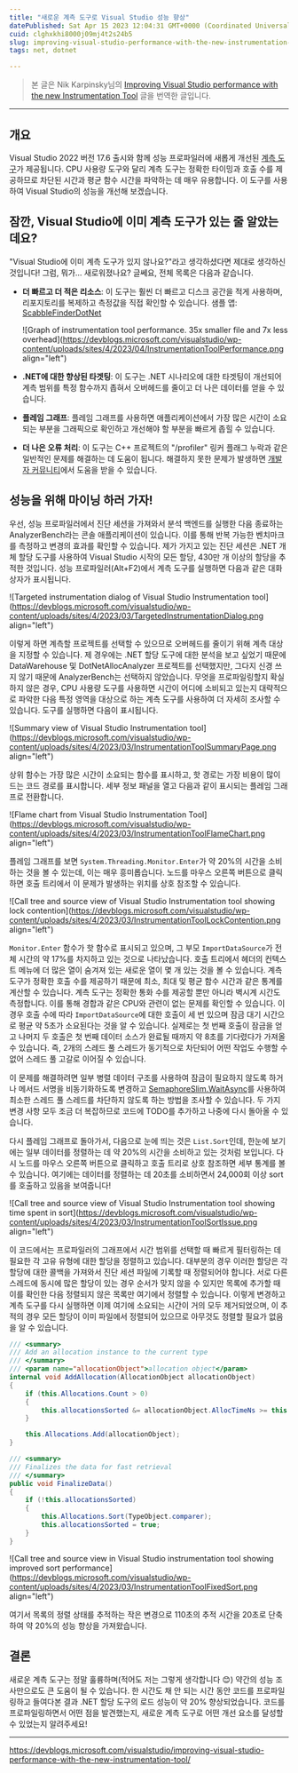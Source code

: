 ```yaml
---
title: "새로운 계측 도구로 Visual Studio 성능 향상"
datePublished: Sat Apr 15 2023 12:04:31 GMT+0000 (Coordinated Universal Time)
cuid: clghxkhi8000j09mj4t2s24b5
slug: improving-visual-studio-performance-with-the-new-instrumentation-tool
tags: net, dotnet

---
```


> 본 글은 Nik Karpinsky님의 [Improving Visual Studio performance with the new Instrumentation Tool](https://devblogs.microsoft.com/visualstudio/improving-visual-studio-performance-with-the-new-instrumentation-tool/) 글을 번역한 글입니다.

---

## 개요

Visual Studio 2022 버전 17.6 출시와 함께 성능 프로파일러에 새롭게 개선된 [계측 도구](https://learn.microsoft.com/ko-kr/visualstudio/profiling/instrumentation?view=vs-2022)가 제공됩니다. CPU 사용량 도구와 달리 계측 도구는 정확한 타이밍과 호출 수를 제공하므로 차단된 시간과 평균 함수 시간을 파악하는 데 매우 유용합니다. 이 도구를 사용하여 Visual Studio의 성능을 개선해 보겠습니다.

## 잠깐, Visual Studio에 이미 계측 도구가 있는 줄 알았는데요?

"Visual Studio에 이미 계측 도구가 있지 않나요?"라고 생각하셨다면 제대로 생각하신 것입니다! 그럼, 뭐가... 새로워졌나요? 글쎄요, 전체 목록은 다음과 같습니다.

* **더 빠르고 더 적은 리소스**: 이 도구는 훨씬 더 빠르고 디스크 공간을 적게 사용하며, 리포지토리를 복제하고 측정값을 직접 확인할 수 있습니다. 샘플 앱: [ScabbleFinderDotNet](https://github.com/karpinsn/ScrabbleFinderDotNet)
    
    ![Graph of instrumentation tool performance. 35x smaller file and 7x less overhead](https://devblogs.microsoft.com/visualstudio/wp-content/uploads/sites/4/2023/04/InstrumentationToolPerformance.png align="left")
    
* **.NET에 대한 향상된 타겟팅**: 이 도구는 .NET 시나리오에 대한 타겟팅이 개선되어 계측 범위를 특정 함수까지 좁혀서 오버헤드를 줄이고 더 나은 데이터를 얻을 수 있습니다.
    
* **플레임 그래프**: 플레임 그래프를 사용하면 애플리케이션에서 가장 많은 시간이 소요되는 부분을 그래픽으로 확인하고 개선해야 할 부분을 빠르게 좁힐 수 있습니다.
    
* **더 나은 오류 처리**: 이 도구는 C++ 프로젝트의 "/profiler" 링커 플래그 누락과 같은 일반적인 문제를 해결하는 데 도움이 됩니다. 해결하지 못한 문제가 발생하면 [개발자 커뮤니티](https://developercommunity.visualstudio.com/home)에서 도움을 받을 수 있습니다.
    

## 성능을 위해 마이닝 하러 가자!

우선, 성능 프로파일러에서 진단 세션을 가져와서 분석 백엔드를 실행한 다음 종료하는 AnalyzerBench라는 콘솔 애플리케이션이 있습니다. 이를 통해 반복 가능한 벤치마크를 측정하고 변경의 효과를 확인할 수 있습니다. 제가 가지고 있는 진단 세션은 .NET 개체 할당 도구를 사용하여 Visual Studio 시작의 모든 할당, 430만 개 이상의 할당을 추적한 것입니다. 성능 프로파일러(Alt+F2)에서 계측 도구를 실행하면 다음과 같은 대화 상자가 표시됩니다.

![Targeted instrumentation dialog of Visual Studio Instrumentation tool](https://devblogs.microsoft.com/visualstudio/wp-content/uploads/sites/4/2023/03/TargetedInstrumentationDialog.png align="left")

이렇게 하면 계측할 프로젝트를 선택할 수 있으므로 오버헤드를 줄이기 위해 계측 대상을 지정할 수 있습니다. 제 경우에는 .NET 할당 도구에 대한 분석을 보고 싶었기 때문에 DataWarehouse 및 DotNetAllocAnalyzer 프로젝트를 선택했지만, 그다지 신경 쓰지 않기 때문에 AnalyzerBench는 선택하지 않았습니다. 무엇을 프로파일링할지 확실하지 않은 경우, CPU 사용량 도구를 사용하면 시간이 어디에 소비되고 있는지 대략적으로 파악한 다음 특정 영역을 대상으로 하는 계측 도구를 사용하여 더 자세히 조사할 수 있습니다. 도구를 실행하면 다음이 표시됩니다.

![Summary view of Visual Studio Instrumentation tool](https://devblogs.microsoft.com/visualstudio/wp-content/uploads/sites/4/2023/03/InstrumentationToolSummaryPage.png align="left")

상위 함수는 가장 많은 시간이 소요되는 함수를 표시하고, 핫 경로는 가장 비용이 많이 드는 코드 경로를 표시합니다. 세부 정보 패널을 열고 다음과 같이 표시되는 플레임 그래프로 전환합니다.

![Flame chart from Visual Studio Instrumentation Tool](https://devblogs.microsoft.com/visualstudio/wp-content/uploads/sites/4/2023/03/InstrumentationToolFlameChart.png align="left")

플레임 그래프를 보면 `System.Threading.Monitor.Enter`가 약 20%의 시간을 소비하는 것을 볼 수 있는데, 이는 매우 흥미롭습니다. 노드를 마우스 오른쪽 버튼으로 클릭하면 호출 트리에서 이 문제가 발생하는 위치를 상호 참조할 수 있습니다.

![Call tree and source view of Visual Studio Instrumentation tool showing lock contention](https://devblogs.microsoft.com/visualstudio/wp-content/uploads/sites/4/2023/03/InstrumentationToolLockContention.png align="left")

`Monitor.Enter` 함수가 핫 함수로 표시되고 있으며, 그 부모 `ImportDataSource`가 전체 시간의 약 17%를 차지하고 있는 것으로 나타났습니다. 호출 트리에서 헤더의 컨텍스트 메뉴에 더 많은 열이 숨겨져 있는 새로운 열이 몇 개 있는 것을 볼 수 있습니다. 계측 도구가 정확한 호출 수를 제공하기 때문에 최소, 최대 및 평균 함수 시간과 같은 통계를 계산할 수 있습니다. 계측 도구는 정확한 통화 수를 제공할 뿐만 아니라 벽시계 시간도 측정합니다. 이를 통해 경합과 같은 CPU와 관련이 없는 문제를 확인할 수 있습니다. 이 경우 호출 수에 따라 `ImportDataSource`에 대한 호출이 세 번 있으며 잠금 대기 시간으로 평균 약 5초가 소요된다는 것을 알 수 있습니다. 실제로는 첫 번째 호출이 잠금을 얻고 나머지 두 호출은 첫 번째 데이터 소스가 완료될 때까지 약 8초를 기다렸다가 가져올 수 있습니다. 즉, 2개의 스레드 풀 스레드가 동기적으로 차단되어 어떤 작업도 수행할 수 없어 스레드 풀 고갈로 이어질 수 있습니다.

이 문제를 해결하려면 일부 병렬 데이터 구조를 사용하여 잠금이 필요하지 않도록 하거나 메서드 서명을 비동기화하도록 변경하고 [SemaphoreSlim.WaitAsync](https://learn.microsoft.com/ko-kr/dotnet/api/system.threading.semaphoreslim.waitasync?view=net-7.0)를 사용하여 최소한 스레드 풀 스레드를 차단하지 않도록 하는 방법을 조사할 수 있습니다. 두 가지 변경 사항 모두 조금 더 복잡하므로 코드에 TODO를 추가하고 나중에 다시 돌아올 수 있습니다.

다시 플레임 그래프로 돌아가서, 다음으로 눈에 띄는 것은 `List.Sort`인데, 한눈에 보기에는 일부 데이터를 정렬하는 데 약 20%의 시간을 소비하고 있는 것처럼 보입니다. 다시 노드를 마우스 오른쪽 버튼으로 클릭하고 호출 트리로 상호 참조하면 세부 통계를 볼 수 있습니다. 여기에는 데이터를 정렬하는 데 20초를 소비하면서 24,000회 이상 sort를 호출하고 있음을 보여줍니다!

![Call tree and source view of Visual Studio Instrumentation tool showing time spent in sort](https://devblogs.microsoft.com/visualstudio/wp-content/uploads/sites/4/2023/03/InstrumentationToolSortIssue.png align="left")

이 코드에서는 프로파일러의 그래프에서 시간 범위를 선택할 때 빠르게 필터링하는 데 필요한 각 고유 유형에 대한 할당을 정렬하고 있습니다. 대부분의 경우 이러한 할당은 각 할당에 대한 콜백을 가져와서 진단 세션 파일에 기록할 때 정렬되어야 합니다. 서로 다른 스레드에 동시에 많은 할당이 있는 경우 순서가 맞지 않을 수 있지만 목록에 추가할 때 이를 확인한 다음 정렬되지 않은 목록만 여기에서 정렬할 수 있습니다. 이렇게 변경하고 계측 도구를 다시 실행하면 이제 여기에 소요되는 시간이 거의 모두 제거되었으며, 이 추적의 경우 모든 할당이 이미 파일에서 정렬되어 있으므로 아무것도 정렬할 필요가 없음을 알 수 있습니다.

```csharp
/// <summary>
/// Add an allocation instance to the current type
/// </summary>
/// <param name="allocationObject">allocation object</param>
internal void AddAllocation(AllocationObject allocationObject)
{
    if (this.Allocations.Count > 0)
    {
        this.allocationsSorted &= allocationObject.AllocTimeNs >= this.Allocations[this.Allocations.Count - 1].AllocTimeNs;
    }

    this.Allocations.Add(allocationObject);
}

/// <summary>
/// Finalizes the data for fast retrieval
/// </summary>
public void FinalizeData()
{
    if (!this.allocationsSorted)
    {
        this.Allocations.Sort(TypeObject.comparer);
        this.allocationsSorted = true;
    }
}
```

![Call tree and source view in Visual Studio instrumentation tool showing improved sort performance](https://devblogs.microsoft.com/visualstudio/wp-content/uploads/sites/4/2023/03/InstrumentationToolFixedSort.png align="left")

여기서 목록의 정렬 상태를 추적하는 작은 변경으로 110초의 추적 시간을 20초로 단축하여 약 20%의 성능 향상을 가져왔습니다.

## 결론

새로운 계측 도구는 정말 훌륭하며(적어도 저는 그렇게 생각합니다 😊) 약간의 성능 조사만으로도 큰 도움이 될 수 있습니다. 한 시간도 채 안 되는 시간 동안 코드를 프로파일링하고 들여다본 결과 .NET 할당 도구의 로드 성능이 약 20% 향상되었습니다. 코드를 프로파일링하면서 어떤 점을 발견했는지, 새로운 계측 도구로 어떤 개선 요소를 달성할 수 있었는지 알려주세요!

---

https://devblogs.microsoft.com/visualstudio/improving-visual-studio-performance-with-the-new-instrumentation-tool/